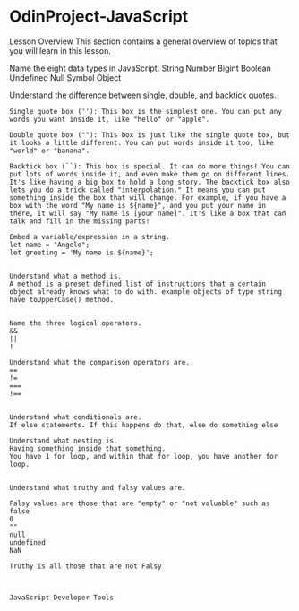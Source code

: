 # OdinProject-JavaScript


Lesson Overview
This section contains a general overview of topics that you will learn in this lesson.

Name the eight data types in JavaScript.
    String
    Number
    Bigint
    Boolean
    Undefined
    Null
    Symbol
    Object

Understand the difference between single, double, and backtick quotes.

    Single quote box (''): This box is the simplest one. You can put any words you want inside it, like "hello" or "apple".

    Double quote box (""): This box is just like the single quote box, but it looks a little different. You can put words inside it too, like "world" or "banana".

    Backtick box (``): This box is special. It can do more things! You can put lots of words inside it, and even make them go on different lines. It's like having a big box to hold a long story. The backtick box also lets you do a trick called "interpolation." It means you can put something inside the box that will change. For example, if you have a box with the word "My name is ${name}", and you put your name in there, it will say "My name is [your name]". It's like a box that can talk and fill in the missing parts!

    Embed a variable/expression in a string.
    let name = "Angelo";
    let greeting = 'My name is ${name}';


    Understand what a method is.
    A method is a preset defined list of instructions that a certain object already knows what to do with. example objects of type string have toUpperCase() method.


    Name the three logical operators.
    && 
    ||
    !

    Understand what the comparison operators are.
    ==
    !=
    ===
    !==


    Understand what conditionals are.
    If else statements. If this happens do that, else do something else

    Understand what nesting is.
    Having something inside that something.
    You have 1 for loop, and within that for loop, you have another for loop.


    Understand what truthy and falsy values are.

    Falsy values are those that are "empty" or "not valuable" such as 
    false
    0
    ""
    null
    undefined
    NaN

    Truthy is all those that are not Falsy



    JavaScript Developer Tools 